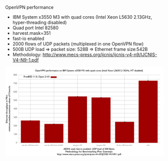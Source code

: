 OpenVPN performance
  - IBM System x3550 M3 with quad cores (Intel Xeon L5630 2.13GHz, hyper-threading disabled)
  - Quad port Intel 82580 
  - harvest.mask=351
  - fast-io enabled
  - 2000 flows of UDP packets (multiplexed in one OpenVPN flow)
  - 500B UDP load => packet size: 528B => Ethernet frame size:542B
  - Methodology: http://www.mecs-press.org/ijcnis/ijcnis-v4-n9/IJCNIS-V4-N9-1.pdf

![OpenVPN performance with FreeBSD 11.0 on IBM x3550 M3 (Intel Xeon L5630)](graph.png)


